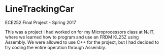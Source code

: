 # LineTrackingCar
ECE252 Final Project - Spring 2017

This was a project I had worked on for my Microprocessors class at NJIT, where we learned how to program and use an FRDM KL25Z using Assembly. We were allowed to use C++ for the project, but I had decided to try coding the entire operation through Assembly.
